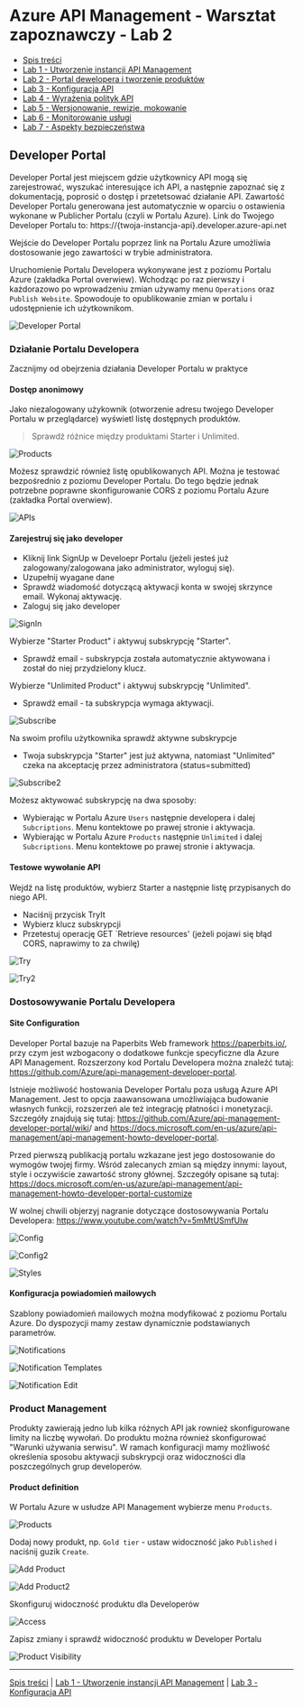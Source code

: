 # Azure API Management - Warsztat zapoznawczy - Lab 2

- [Spis treści](README.md)
- [Lab 1 - Utworzenie instancji API Management](apimanagement-1.md)
- [Lab 2 - Portal dewelopera i tworzenie produktów](apimanagement-2.md)
- [Lab 3 - Konfiguracja API](apimanagement-3.md)
- [Lab 4 - Wyrażenia polityk API](apimanagement-4.md)
- [Lab 5 - Wersjonowanie, rewizje, mokowanie](apimanagement-5.md)
- [Lab 6 - Monitorowanie usługi](apimanagement-6.md)
- [Lab 7 - Aspekty bezpieczeństwa](apimanagement-7.md)

## Developer Portal

Developer Portal jest miejscem gdzie użytkownicy API mogą się zarejestrować, wyszukać interesujące ich API, a następnie zapoznać się z dokumentacją, poprosić o dostęp i przetetsować działanie API. Zawartość Developer Portalu generowana jest automatycznie w oparciu o ostawienia wykonane w Publicher Portalu (czyli w Portalu Azure). Link do Twojego Developer Portalu to: https://{twoja-instancja-api}.developer.azure-api.net

Wejście do Developer Portalu poprzez link na Portalu Azure umożliwia dostosowanie jego zawartości w trybie administratora.

Uruchomienie Portalu Developera wykonywane jest z poziomu Portalu Azure (zakładka Portal overwiew). Wchodząc po raz pierwszy i każdorazowo po wprowadzeniu zmian używamy menu `Operations` oraz `Publish Website`. Spowodouje to opublikowanie zmian w portalu i udostępnienie ich użytkownikom.

![Developer Portal](Images/APIMDeveloperPortal.png)

### Działanie Portalu Developera

Zacznijmy od obejrzenia działania Developer Portalu w praktyce

#### Dostęp anonimowy

Jako niezalogowany użykownik (otworzenie adresu twojego Developer Portalu w przeglądarce) wyświetl listę dostępnych produktów.

> Sprawdź różnice między produktami Starter i Unlimited.

![Products](Images/APIMDevPortalProducts.png)

Możesz sprawdzić również listę opublikowanych API. Można je testować bezpośrednio z poziomu Developer Portalu. Do tego będzie jednak potrzebne poprawne skonfigurowanie CORS z poziomu Portalu Azure (zakładka Portal overwiew).

![APIs](Images/APIMDevPortalAPIs.png)

#### Zarejestruj się jako developer

- Kliknij link SignUp w Develoepr Portalu (jeżeli jesteś już zalogowany/zalogowana jako administrator, wyloguj się).
- Uzupełnij wyagane dane
- Sprawdź wiadomość dotyczącą aktywacji konta w swojej skrzynce email. Wykonaj aktywację.
- Zaloguj się jako developer

![SignIn](Images/APIMDevSignin.png)

Wybierze "Starter Product" i aktywuj subskrypcję "Starter".

- Sprawdź email - subskrypcja została automatycznie aktywowana i został do niej przydzielony klucz.

Wybierze "Unlimited Product" i aktywuj subskrypcję "Unlimited".

- Sprawdź email - ta subskrypcja wymaga aktywacji.

![Subscribe](Images/APIMDevSubscribe.png)

Na swoim profilu użytkownika sprawdź aktywne subskrypcje

- Twoja subskrypcja "Starter" jest już aktywna, natomiast "Unlimited" czeka na akceptację przez administratora (status=submitted)

![Subscribe2](Images/APIMDevSubscribe2.png)

Możesz aktywować subskrypcję na dwa sposoby:

- Wybierając w Portalu Azure `Users` następnie developera i dalej `Subcriptions`. Menu kontektowe po prawej stronie i aktywacja.
- Wybierając w Portalu Azure `Products` następnie `Unlimited` i dalej `Subcriptions`. Menu kontektowe po prawej stronie i aktywacja.

#### Testowe wywołanie API

Wejdź na listę produktów, wybierz Starter a następnie listę przypisanych do niego API.

- Naciśnij przycisk TryIt
- Wybierz klucz subskrypcji
- Przetestuj operację GET `Retrieve resources' (jeżeli pojawi się błąd CORS, naprawimy to za chwilę)

![Try](Images/APIMDevTryAPI.png)

![Try2](Images/APIMDevTryAPI2.png)

### Dostosowywanie Portalu Developera

#### Site Configuration

Developer Portal bazuje na Paperbits Web framework <https://paperbits.io/>, przy czym jest wzbogacony o dodatkowe funkcje specyficzne dla Azure API Management. Rozszerzony kod Portalu Developera można znaleźć tutaj: <https://github.com/Azure/api-management-developer-portal>.

Istnieje możliwość hostowania Developer Portalu poza usługą Azure API Management. Jest to opcja zaawansowana umożliwiająca budowanie własnych funkcji, rozszerzeń ale też integrację płatności i monetyzacji. Szczegóły znajdują się tutaj: <https://github.com/Azure/api-management-developer-portal/wiki>/ and <https://docs.microsoft.com/en-us/azure/api-management/api-management-howto-developer-portal>.

Przed pierwszą publikacją portalu wzkazane jest jego dostosowanie do wymogów twojej firmy. Wśród zalecanych zmian są między innymi: layout, style i oczywiście zawartość strony głównej. Szczegóły opisane są tutaj: <https://docs.microsoft.com/en-us/azure/api-management/api-management-howto-developer-portal-customize>

W wolnej chwili objerzyj nagranie dotyczące dostosowywania Portalu Developera: <https://www.youtube.com/watch?v=5mMtUSmfUlw>

![Config](Images/APIMDevConfig.png)

![Config2](Images/APIDevConfig2.png)

![Styles](Images/APIMDevStyles.png)

#### Konfiguracja powiadomień mailowych

Szablony powiadomień mailowych można modyfikować z poziomu Portalu Azure. Do dyspozycji mamy zestaw dynamicznie podstawianych parametrów.

![Notifications](Images/APIMNotifications.png)

![Notification Templates](Images/APIMNotificationTemplates.png)

![Notification Edit](Images/APIMNotificationEdit.png)

### Product Management

Produkty zawierają jedno lub kilka różnych API jak rownież skonfigurowane limity na liczbę wywołań. Do produktu można również skonfigurować "Warunki używania serwisu". W ramach konfiguracji mamy możliwość określenia sposobu aktywacji subskrypcji oraz widoczności dla poszczególnych grup developerów.

#### Product definition

W Portalu Azure w usłudze API Management wybierze menu `Products`.

![Products](Images/APIMProducts.png)

Dodaj nowy produkt, np. `Gold tier` - ustaw widoczność jako `Published` i naciśnij guzik `Create`.

![Add Product](Images/APIMAddProduct.png)

![Add Product2](Images/APIMAddProduct2.png)

Skonfiguruj widoczność produktu dla Developerów

![Access](Images/APIMAddProductsAccess.png)

Zapisz zmiany i sprawdź widoczność produktu w Developer Portalu

![Product Visibility](Images/APIMAddProductsDevPortal.png)

---

[Spis treści](README.md) | [Lab 1 - Utworzenie instancji API Management](apimanagement-1.md) | [Lab 3 - Konfiguracja API](apimanagement-3.md)

